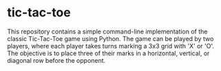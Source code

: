 # tic-tac-toe
This repository contains a simple command-line implementation of the classic Tic-Tac-Toe game using Python. The game can be played by two players, where each player takes turns marking a 3x3 grid with 'X' or 'O'. The objective is to place three of their marks in a horizontal, vertical, or diagonal row before the opponent.
